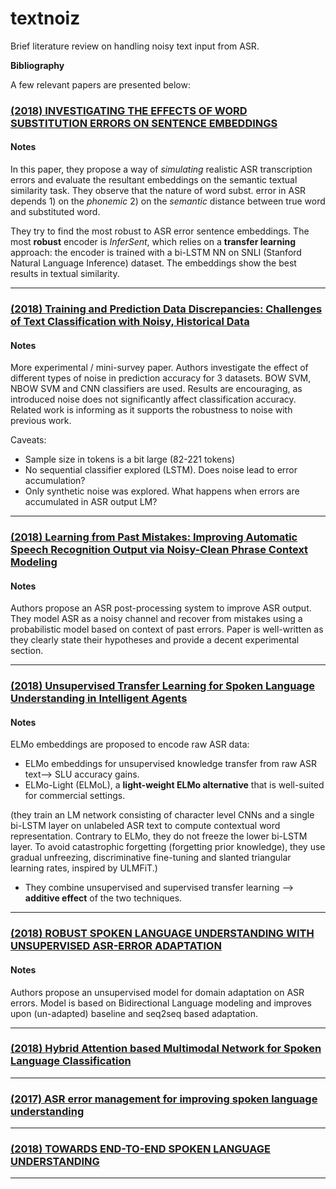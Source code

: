 # textnoiz
Brief literature review on handling noisy text input from ASR.


**Bibliography**

A few relevant papers are presented below:

### [(2018) INVESTIGATING THE EFFECTS OF WORD SUBSTITUTION ERRORS ON SENTENCE EMBEDDINGS](https://arxiv.org/pdf/1811.07021.pdf)

#### Notes

In this paper, they propose a way of *simulating* realistic ASR transcription errors and evaluate the resultant embeddings on the semantic textual similarity task. 
They observe that the nature of word subst. error in ASR depends 1) on the *phonemic*  2) on the *semantic* distance between true word and substituted word.
    
They try to find the most robust to ASR error sentence embeddings. The most **robust** encoder is *InferSent*, which relies on a **transfer learning** approach: the encoder is trained with a bi-LSTM NN on SNLI (Stanford Natural Language Inference) dataset. The embeddings show the best results in textual similarity.

---


### [(2018) Training and Prediction Data Discrepancies: Challenges of Text Classification with Noisy, Historical Data](https://arxiv.org/pdf/1809.04019.pdf)

#### Notes

More experimental / mini-survey paper. Authors investigate the effect of different types of noise in prediction accuracy for 3 datasets. BOW SVM, NBOW SVM and CNN classifiers are used. Results are encouraging, as introduced noise does not significantly affect classification accuracy. Related work is informing as it supports the robustness to noise with previous work. 

Caveats:

- Sample size in tokens is a bit large (82-221 tokens)  
- No sequential classifier explored (LSTM). Does noise lead to error accumulation?  
- Only synthetic noise was explored. What happens when errors are accumulated in ASR output LM?  

---

### [(2018) Learning from Past Mistakes: Improving Automatic Speech Recognition Output via Noisy-Clean Phrase Context Modeling](https://arxiv.org/pdf/1802.02607.pdf)

#### Notes

Authors propose an ASR post-processing system to improve ASR output. They model ASR as a noisy channel and recover from mistakes using a probabilistic model based on context of past errors. Paper is well-written as they clearly state their hypotheses and provide a decent experimental section. 

--- 

### [(2018) Unsupervised Transfer Learning for Spoken Language Understanding in Intelligent Agents](https://arxiv.org/pdf/1811.05370.pdf)

#### Notes

ELMo embeddings are proposed to encode raw ASR data:
- ELMo embeddings for unsupervised knowledge transfer from raw ASR text--> SLU accuracy gains.
- ELMo-Light (ELMoL), a **light-weight ELMo alternative** that is well-suited for commercial settings.

(they train an LM network consisting of character level CNNs and a single bi-LSTM layer on unlabeled
ASR text to compute contextual word representation. Contrary to ELMo, they do not freeze the lower bi-LSTM layer. 
To avoid catastrophic forgetting (forgetting prior knowledge), they use gradual unfreezing, discriminative fine-tuning       and slanted triangular learning rates, inspired by ULMFiT.)

- They combine unsupervised and supervised transfer learning --> **additive effect** of the two techniques.

--- 

### [(2018) ROBUST SPOKEN LANGUAGE UNDERSTANDING WITH UNSUPERVISED ASR-ERROR ADAPTATION](https://speechlab.sjtu.edu.cn/papers/sz128-zhu-icassp18.pdf)

#### Notes

Authors propose an unsupervised model for domain adaptation on ASR errors. Model is based on Bidirectional Language modeling and improves upon (un-adapted) baseline and seq2seq based adaptation.


---

### [(2018) Hybrid Attention based Multimodal Network for Spoken Language Classification](http://www.aclweb.org/anthology/C18-1201)


---

### [(2017) ASR error management for improving spoken language understanding](https://arxiv.org/pdf/1705.09515.pdf)

---

### [(2018) TOWARDS END-TO-END SPOKEN LANGUAGE UNDERSTANDING](https://arxiv.org/pdf/1802.08395.pdf)

---
